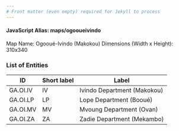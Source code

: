 ```yaml
---
# Front matter (even empty) required for Jekyll to process
---
```


#### JavaScript Alias: maps/ogooueivindo

Map Name: Ogooué-Ivindo (Makokou)
Dimensions (Width x Height): 310x340

### List of Entities

| ID       | Short label | Label                       |
| -------- | ----------- | --------------------------- |
| GA.OI.IV | IV          | Ivindo Department (Makokou) |
| GA.OI.LP | LP          | Lope Department (Booué)     |
| GA.OI.MV | MV          | Mvoung Department (Ovan)    |
| GA.OI.ZA | ZA          | Zadie Department (Mekambo)  |
